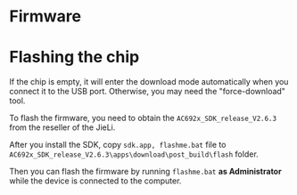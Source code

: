 # Firmware

# Flashing the chip

If the chip is empty, it will enter the download mode automatically when you connect it to the USB port. Otherwise, you may need the "force-download" tool.

To flash the firmware, you need to obtain the `AC692x_SDK_release_V2.6.3` from the reseller of the JieLi. 

After you install the SDK, copy `sdk.app, flashme.bat` file to `AC692x_SDK_release_V2.6.3\apps\download\post_build\flash` folder.

Then you can flash the firmware by running `flashme.bat` **as Administrator** while the device is connected to the computer.

